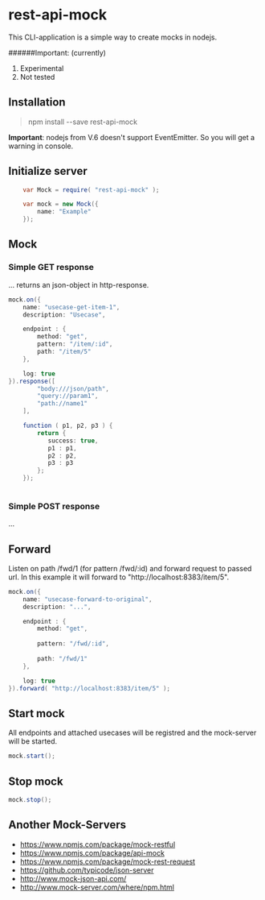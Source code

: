 # rest-api-mock

This CLI-application is a simple way to create mocks in nodejs.

######Important: (currently)
1. Experimental
2. Not tested

## Installation

   > npm install --save rest-api-mock
   
   **Important**: nodejs from V.6 doesn't support EventEmitter. So you will get a warning in console.  
   
## Initialize server   
````java
    var Mock = require( "rest-api-mock" );

    var mock = new Mock({
        name: "Example"
    });
````

## Mock

### Simple GET response

... returns an json-object in http-response.

````java
mock.on({
    name: "usecase-get-item-1",
    description: "Usecase",

    endpoint : {
        method: "get",
        pattern: "/item/:id",
        path: "/item/5"
    },

    log: true
}).response([
        "body:///json/path",
        "query://param1",
        "path://name1"
    ],

    function ( p1, p2, p3 ) {
        return { 
           success: true,
           p1 : p1,
           p2 : p2,
           p3 : p3
        };
    });
    
````

### Simple POST response
...

## Forward 
Listen on path /fwd/1 (for pattern /fwd/:id) and forward request to passed url. In this example
it will forward to "http://localhost:8383/item/5".

````java
mock.on({
    name: "usecase-forward-to-original",
    description: "...",

    endpoint : {
        method: "get",
        
        pattern: "/fwd/:id", 
        
        path: "/fwd/1"
    },

    log: true
}).forward( "http://localhost:8383/item/5" );

````



## Start mock
All endpoints and attached usecases will be registred and the mock-server will be started.

````java
mock.start();
````

## Stop mock
````java
mock.stop();
````
## Another Mock-Servers 
* https://www.npmjs.com/package/mock-restful
* https://www.npmjs.com/package/api-mock
* https://www.npmjs.com/package/mock-rest-request
* https://github.com/typicode/json-server
* http://www.mock-json-api.com/
* http://www.mock-server.com/where/npm.html
